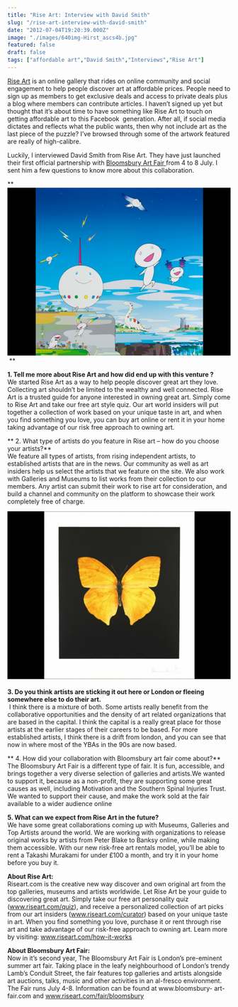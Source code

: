 ```yaml
---
title: "Rise Art: Interview with David Smith"
slug: "/rise-art-interview-with-david-smith"
date: "2012-07-04T19:20:39.000Z"
image: "./images/640img-Hirst_ascs4b.jpg"
featured: false
draft: false
tags: ["affordable art","David Smith","Interviews","Rise Art"]
---
```



[Rise Art](http://www.riseart.com/fair/bloomsbury ) is an online gallery that rides on online community and social engagement to help people discover art at affordable prices. People need to sign up as members to get exclusive deals and access to private deals plus a blog where members can contribute articles. I haven’t signed up yet but thought that it’s about time to have something like Rise Art to touch on getting affordable art to this Facebook  generation. After all, if social media dictates and reflects what the public wants, then why not include art as the last piece of the puzzle? I’ve browsed through some of the artwork featured are really of high-calibre.

Luckily, I interviewed David Smith from Rise Art. They have just launched their first official partnership with [Bloomsbury Art Fair ](http://www.bloomsbury-art-fair.com/)from 4 to 8 July. I sent him a few questions to know more about this collaboration.

**[![](./images/640img-Murakami_v736sq.jpg "640img-Murakami")](./images/640img-Murakami_v736sq.jpg) **

**1. Tell me more about Rise Art and how did end up with this venture ?**  
We started Rise Art as a way to help people discover great art they love. Collecting art shouldn’t be limited to the wealthy and well connected. Rise Art is a trusted guide for anyone interested in owning great art. Simply come to Rise Art and take our free art style quiz. Our art world insiders will put together a collection of work based on your unique taste in art, and when you find something you love, you can buy art online or rent it in your home taking advantage of our risk free approach to owning art.

** 2. What type of artists do you feature in Rise art – how do you choose your artists?**  
We feature all types of artists, from rising independent artists, to established artists that are in the news. Our community as well as art insiders help us select the artists that we feature on the site. We also work with Galleries and Museums to list works from their collection to our members. Any artist can submit their work to rise art for consideration, and build a channel and community on the platform to showcase their work completely free of charge.

[![](./images/640img-Hirst_ascs4b.jpg "640img-Hirst")](./images/640img-Hirst_ascs4b.jpg)  
       
**3. Do you think artists are sticking it out here or London or fleeing somewhere else to do their art.**  
 I think there is a mixture of both. Some artists really benefit from the collaborative opportunities and the density of art related organizations that are based in the capital. I think the capital is a really great place for those artists at the earlier stages of their careers to be based. For more established artists, I think there is a drift from london, and you can see that now in where most of the YBAs in the 90s are now based.

** 4. How did your collaboration with Bloomsbury art fair come about?**  
The Bloomsbury Art Fair is a different type of fair. It is fun, accessible, and brings together a very diverse selection of galleries and artists.We wanted to support it, because as a non-profit, they are supporting some great causes as well, including Motivation and the Southern Spinal Injuries Trust. We wanted to support their cause, and make the work sold at the fair available to a wider audience online

**5. What can we expect from Rise Art in the future?**  
We have some great collaborations coming up with Museums, Galleries and Top Artists around the world. We are working with organizations to release original works by artists from Peter Blake to Banksy online, while making them accessible. With our new risk-free art rentals model, you’ll be able to rent a Takashi Murakami for under £100 a month, and try it in your home before you buy it.

**About Rise Art:**  
Riseart.com is the creative new way discover and own original art from the top galleries, museums and artists worldwide. Let Rise Art be your guide to discovering great art. Simply take our free art personality quiz (www.riseart.com/quiz), and receive a personalized collection of art picks from our art insiders (www.riseart.com/curator) based on your unique taste in art. When you find something you love, purchase it or rent through rise art and take advantage of our risk-free approach to owning art. Learn more by visiting: www.riseart.com/how-it-works

**About Bloomsbury Art Fair:**  
Now in it’s second year, The Bloomsbury Art Fair is London’s pre-eminent summer art fair. Taking place in the leafy neighbourhood of London’s trendy Lamb’s Conduit Street, the fair features top galleries and artists alongside art auctions, talks, music and other activities in an al-fresco environment. The Fair runs July 4-8. Information can be found at www.bloomsbury- art-fair.com and www.riseart.com/fair/bloomsbury



